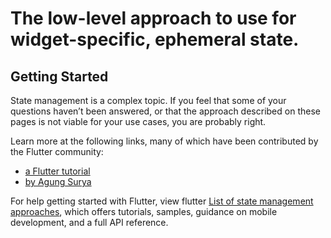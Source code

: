 # The low-level approach to use for widget-specific, ephemeral state.



## Getting Started

State management is a complex topic. If you feel that some of your questions haven’t been answered, or that the approach described on these pages is not viable for your use cases, you are probably right.

Learn more at the following links, many of which have been contributed by the Flutter community:



- [a Flutter tutorial](https://flutter.dev/docs/development/ui/interactive)
- [by Agung Surya](https://medium.com/@agungsurya/basic-state-management-in-google-flutter-6ee73608f96d)

For help getting started with Flutter, view flutter 
[List of state management approaches](https://flutter.dev/docs/development/data-and-backend/state-mgmt/), which offers tutorials,
samples, guidance on mobile development, and a full API reference.
